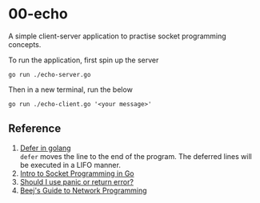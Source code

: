 # 00-echo
A simple client-server application to practise socket programming concepts.

To run the application, first spin up the server

```
go run ./echo-server.go
```

Then in a new terminal, run the below

```
go run ./echo-client.go '<your message>'
```

## Reference
1. [Defer in golang](https://www.youtube.com/watch?v=jiy584-vv38) </br>
```defer``` moves the line to the end of the program. The deferred lines will be executed in a LIFO manner.
2. [Intro to Socket Programming in Go](https://www.developer.com/languages/intro-socket-programming-go/)
3. [Should I use panic or return error?](https://stackoverflow.com/questions/44504354/should-i-use-panic-or-return-error)
4. [Beej's Guide to Network Programming](https://beej.us/guide/bgnet/html/index-wide.html)
